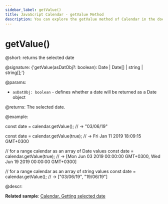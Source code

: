 ```yaml
---
sidebar_label: getValue()
title: JavaScript Calendar - getValue Method 
description: You can explore the getValue method of Calendar in the documentation of the DHTMLX JavaScript UI library. Browse developer guides and API reference, try out code examples and live demos, and download a free 30-day evaluation version of DHTMLX Suite 7.
---
```


# getValue()

@short: returns the selected date

@signature: {'getValue(asDatObj?: boolean): Date | Date[] | string | string[];'}

@params:
- `asDatObj: boolean` - defines whether a date will be returned as a Date object

@returns:
The selected date.

@example:

const date = calendar.getValue(); // -> "03/06/19"

const date = calendar.getValue(true); // -> Fri Jan 11 2019 18:09:15 GMT+0300

// for a range calendar as an array of Date values 
const date = calendar.getValue(true); 
// -> [Mon Jun 03 2019 00:00:00 GMT+0300, Wed Jun 19 2019 00:00:00 GMT+0300]

// for a range calendar as an array of string values 
const date = calendar.getValue(); // ->  ["03/06/19", "19/06/19"]

@descr:

**Related sample**: [Calendar. Getting selected date](https://snippet.dhtmlx.com/k2vrfqj0)

[comment]: # (@relatedapi: calendar/api/calendar_setvalue_method.md)

[comment]: # (@related: calendar/operating_calendar.md#gettingselecteddate calendar/configuring.md#rangemode)
